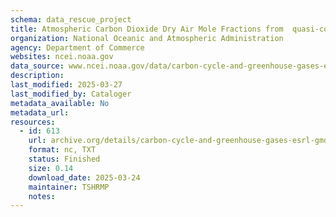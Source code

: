 ```yaml
---
schema: data_rescue_project 
title: Atmospheric Carbon Dioxide Dry Air Mole Fractions from  quasi-continuous measurements at Barrow, Alaska; Mauna  Loa, Hawaii; American Samoa; and South Pole, 1973-2016
organization: National Oceanic and Atmospheric Administration
agency: Department of Commerce
websites: ncei.noaa.gov
data_source: www.ncei.noaa.gov/data/carbon-cycle-and-greenhouse-gases-esrl-gmd/
description: 
last_modified: 2025-03-27
last_modified_by: Cataloger
metadata_available: No
metadata_url: 
resources:
  - id: 613
    url: archive.org/details/carbon-cycle-and-greenhouse-gases-esrl-gmd
    format: nc, TXT
    status: Finished
    size: 0.14
    download_date: 2025-03-24
    maintainer: TSHRMP
    notes: 
---
```

